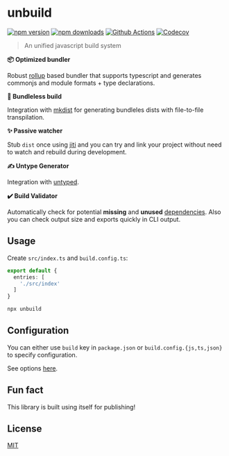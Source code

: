 # unbuild

[![npm version][npm-version-src]][npm-version-href]
[![npm downloads][npm-downloads-src]][npm-downloads-href]
[![Github Actions][github-actions-src]][github-actions-href]
[![Codecov][codecov-src]][codecov-href]

> An unified javascript build system

**📦 Optimized bundler**

Robust [rollup](https://rollupjs.org) based bundler that supports typescript and generates commonjs and module formats + type declarations.

**📁 Bundleless build**

Integration with [mkdist](https://github.com/un-contrib/mkdist) for generating bundleles dists with file-to-file transpilation.

**✨ Passive watcher**

Stub `dist` once using  [jiti](https://github.com/unjs/jiti) and you can try and link your project without need to watch and rebuild during development.

**✍ Untype Generator**

Integration with [untyped](https://untyped.unjs.io/).

**✔️ Build Validator**

Automatically check for potential **missing** and **unused** [dependencies](https://docs.npmjs.com/cli/v7/configuring-npm/package-json#dependencies). Also you can check output size and exports quickly in CLI output.

## Usage

Create `src/index.ts` and `build.config.ts`:

```ts
export default {
  entries: [
    './src/index'
  ]
}
```

```sh
npx unbuild
```

## Configuration

You can either use `build` key in `package.json` or `build.config.{js,ts,json}` to specify configuration.

See options [here](./src/types.ts).

## Fun fact

This library is built using itself for publishing!

## License

[MIT](./LICENSE)

<!-- Badges -->
[npm-version-src]: https://img.shields.io/npm/v/unbuild?style=flat-square
[npm-version-href]: https://npmjs.com/package/unbuild

[npm-downloads-src]: https://img.shields.io/npm/dm/unbuild?style=flat-square
[npm-downloads-href]: https://npmjs.com/package/unbuild

[github-actions-src]: https://img.shields.io/github/workflow/status/unjs/unbuild/ci/main?style=flat-square
[github-actions-href]: https://github.com/unjs/unbuild/actions?query=workflow%3Aci

[codecov-src]: https://img.shields.io/codecov/c/gh/unjs/unbuild/main?style=flat-square
[codecov-href]: https://codecov.io/gh/unjs/unbuild
